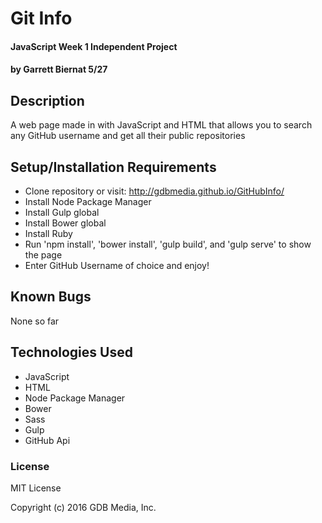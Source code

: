 # Git Info

#### JavaScript Week 1 Independent Project

#### by Garrett Biernat 5/27
## Description
A web page made in with JavaScript and HTML that allows you to search any GitHub username and get all their public repositories

## Setup/Installation Requirements

* Clone repository or visit: http://gdbmedia.github.io/GitHubInfo/
* Install Node Package Manager
* Install Gulp global
* Install Bower global 
* Install Ruby
* Run 'npm install', 'bower install', 'gulp build', and 'gulp serve' to show the page
* Enter GitHub Username of choice and enjoy!

## Known Bugs
None so far

## Technologies Used
* JavaScript
* HTML
* Node Package Manager
* Bower
* Sass
* Gulp
* GitHub Api

### License

MIT License

Copyright (c) 2016 GDB Media, Inc.
